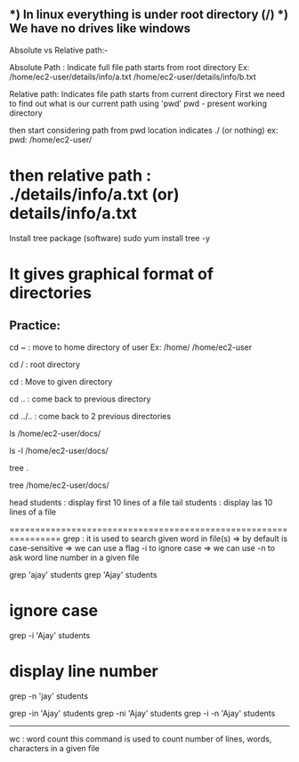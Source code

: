 *) In linux everything is under root directory (/)
*) We have no drives like windows
--------------------------------------------------------

Absolute vs Relative path:-

Absolute Path : Indicate full file path starts from root directory
Ex:
 /home/ec2-user/details/info/a.txt
 /home/ec2-user/details/info/b.txt

Relative path: Indicates file path starts from current directory
First we need to find out what is our current path using 'pwd'
pwd - present working directory

then start considering path from pwd location indicates ./ (or nothing)
ex:
 pwd: /home/ec2-user/

then relative path : ./details/info/a.txt
			(or)
		      details/info/a.txt
=========================================================
Install tree package (software)
sudo yum install tree -y

It gives graphical format of directories 
=========================================================
Practice:
---------
cd ~  : move to home directory of user
Ex: /home/<username>
    /home/ec2-user

cd /  : root directory

cd <SpecifyPath> : Move to given directory

cd .. : come back to previous directory

cd ../.. : come back to 2 previous directories 

ls /home/ec2-user/docs/

ls -l /home/ec2-user/docs/

tree .

tree /home/ec2-user/docs/


head students : display first 10 lines of a file
tail students : display las 10 lines of a file

================================================================
grep : it is used to search given word in file(s)
=> by default is case-sensitive 
=> we can use a flag -i to ignore case
=> we can use -n to ask word line number in a given file

grep 'ajay' students
grep 'Ajay' students
# ignore case
grep -i 'Ajay' students
# display line number
grep -n 'jay' students

grep -in 'Ajay' students
grep -ni 'Ajay' students
grep -i -n 'Ajay' students

---------------------------------
wc : word count
this command is used to count number of lines, words, characters in a given file
